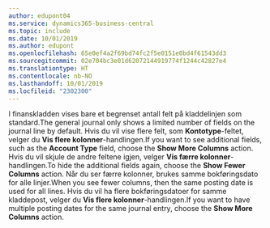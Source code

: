 ```yaml
---
author: edupont04
ms.service: dynamics365-business-central
ms.topic: include
ms.date: 10/01/2019
ms.author: edupont
ms.openlocfilehash: 65e0ef4a2f69bd74fc2f5e0151e0bd4f61543dd3
ms.sourcegitcommit: 02e704bc3e01d62072144919774f1244c42827e4
ms.translationtype: HT
ms.contentlocale: nb-NO
ms.lasthandoff: 10/01/2019
ms.locfileid: "2302300"
---
```

<span data-ttu-id="a1f11-101">I finanskladden vises bare et begrenset antall felt på kladdelinjen som standard.</span><span class="sxs-lookup"><span data-stu-id="a1f11-101">The general journal only shows a limited number of fields on the journal line by default.</span></span> <span data-ttu-id="a1f11-102">Hvis du vil vise flere felt, som **Kontotype**-feltet, velger du **Vis flere kolonner**-handlingen.</span><span class="sxs-lookup"><span data-stu-id="a1f11-102">If you want to see additional fields, such as the **Account Type** field, choose the **Show More Columns** action.</span></span> <span data-ttu-id="a1f11-103">Hvis du vil skjule de andre feltene igjen, velger **Vis færre kolonner**-handlingen.</span><span class="sxs-lookup"><span data-stu-id="a1f11-103">To hide the additional fields again, choose the **Show Fewer Columns** action.</span></span> <span data-ttu-id="a1f11-104">Når du ser færre kolonner, brukes samme bokføringsdato for alle linjer.</span><span class="sxs-lookup"><span data-stu-id="a1f11-104">When you see fewer columns, then the same posting date is used for all lines.</span></span> <span data-ttu-id="a1f11-105">Hvis du vil ha flere bokføringsdatoer for samme kladdepost, velger du **Vis flere kolonner**-handlingen.</span><span class="sxs-lookup"><span data-stu-id="a1f11-105">If you want to have multiple posting dates for the same journal entry, choose the **Show More Columns** action.</span></span>  
